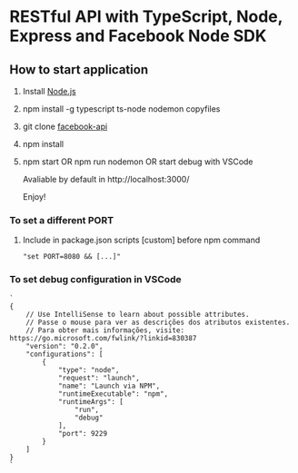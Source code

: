 # RESTful API with TypeScript, Node, Express and Facebook Node SDK

## How to start application
1. Install [Node.js](http://nodejs.org/)
2. npm install -g typescript ts-node nodemon copyfiles
3. git clone [facebook-api](https://knewin_diegomors@bitbucket.org/knewin/facebook-api.git)
4. npm install
5. npm start OR npm run nodemon OR start debug with VSCode

    Avaliable by default in http://localhost:3000/

    Enjoy!

### To set a different PORT
1. Include in package.json scripts [custom] before npm command

    `
    "set PORT=8080 && [...]"
    `

### To set debug configuration in VSCode

    `
    {
        // Use IntelliSense to learn about possible attributes.
        // Passe o mouse para ver as descrições dos atributos existentes.
        // Para obter mais informações, visite: https://go.microsoft.com/fwlink/?linkid=830387
        "version": "0.2.0",
        "configurations": [        
            {
                "type": "node",
                "request": "launch",
                "name": "Launch via NPM",
                "runtimeExecutable": "npm",
                "runtimeArgs": [
                    "run",
                    "debug"
                ],
                "port": 9229
            }
        ]
    }
    `